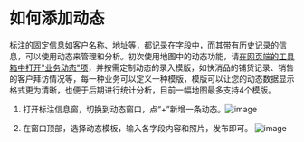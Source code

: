 # 如何添加动态


标注的固定信息如客户名称、地址等，都记录在字段中，而其带有历史记录的信息，可以使用动态来管理和分析。初次使用地图中的动态功能，请[在网页端的工具箱中打开"业务动态"项](/news.html)，并按需定制动态的录入模版，如快消品的铺货记录、销售的客户拜访情况等，每一种业务可以定义一种模版，模版可以让您的动态数据显示格式更为清晰，也便于后期进行统计分析，目前一幅地图最多支持4个模版。

1. 打开标注信息窗，切换到动态窗口，点“+”新增一条动态。![image](https://pic.dituwuyou.com/map%2Fpicture%2Fmobile%2Fnews3.jpg)
 
2. 在窗口顶部，选择动态模板，输入各字段内容和照片，发布即可。
![image](https://pic.dituwuyou.com/map%2Fpicture%2Fmobile%2Fnews2.jpg)
